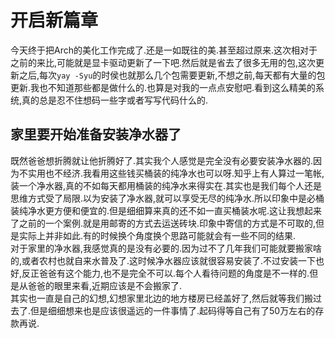 # 开启新篇章

今天终于把Arch的美化工作完成了.还是一如既往的美.甚至超过原来.这次相对于之前的来比,可能就是显卡驱动更新了一下吧.然后就是省去了很多无用的包,这次更新之后,每次`yay -Syu`的时侯也就那么几个包需要更新,不想之前,每天都有大量的包更新.我也不知道那些都是做什么的.也算是对我的一点点安慰吧.看到这么精美的系统,真的总是忍不住想码一些字或者写写代码什么的.

## 家里要开始准备安装净水器了

既然爸爸想折腾就让他折腾好了.其实我个人感觉是完全没有必要安装净水器的.因为不实用也不经济.我看用这些钱买桶装的纯净水也可以呀.知乎上有人算过一笔帐,装一个净水器,真的不如每天都用桶装的纯净水来得实在.其实也是我们每个人还是思维方式受了局限.以为安装了净水器,就可以享受无尽的纯净水.所以印象中是必桶装纯净水更方便和便宜的.但是细细算来真的还不如一直买桶装水呢.这让我想起来了之前的一个案例.就是用邮寄的方式去运送砖块.印象中寄信的方式是不可取的,但是实际上并非如此.有的时候换个角度换个思路可能就会有一些不同的结果.  
对于家里的净水器,我感觉真的是没有必要的.因为过不了几年我们可能就要搬家啥的,或者农村也就自来水普及了.这时候净水器应该就很容易安装了.不过安装一下也好,反正爸爸有这个能力,也不是完全不可以.每个人看待问题的角度是不一样的.但是从爸爸的眼里来看,近期应该是不会搬家了.  
其实也一直是自己的幻想,幻想家里北边的地方楼房已经盖好了,然后就等我们搬过去了.但是细细想来也是应该很遥远的一件事情了.起码得等自己有了50万左右的存款再说.
